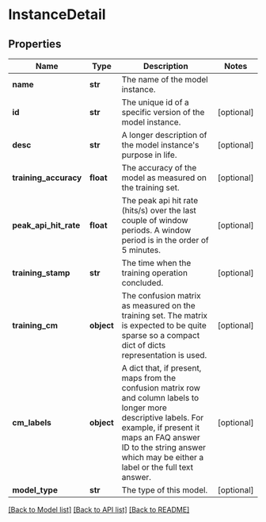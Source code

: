 # InstanceDetail

## Properties
Name | Type | Description | Notes
------------ | ------------- | ------------- | -------------
**name** | **str** | The name of the model instance. | 
**id** | **str** | The unique id of a specific version of the model instance. | [optional] 
**desc** | **str** | A longer description of the model instance&#39;s purpose in life. | [optional] 
**training_accuracy** | **float** | The accuracy of the model as measured on the training set. | [optional] 
**peak_api_hit_rate** | **float** | The peak api hit rate (hits/s) over the last couple of window periods. A window period is in the order of 5 minutes. | [optional] 
**training_stamp** | **str** | The time when the training operation concluded. | [optional] 
**training_cm** | **object** | The confusion matrix as measured on the training set. The matrix is expected to be quite sparse so a compact dict of dicts representation is used. | [optional] 
**cm_labels** | **object** | A dict that, if present, maps from the confusion matrix row and column labels to longer more descriptive labels. For example, if present it maps an FAQ answer ID to the string answer which may be either a label or the full text answer. | [optional] 
**model_type** | **str** | The type of this model. | [optional] 

[[Back to Model list]](../README.md#documentation-for-models) [[Back to API list]](../README.md#documentation-for-api-endpoints) [[Back to README]](../README.md)


